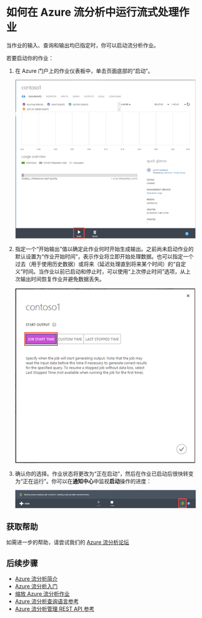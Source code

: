 <properties 
	pageTitle="如何在流分析中启动流式处理作业 | Microsoft Azure" 
	description="如何在 Azure 流分析中运行流式处理作业 | 学习路径段。"
    keywords="流式处理作业"
	documentationCenter=""
	services="stream-analytics"
	authors="jeffstokes72" 
	manager="paulettm" 
	editor="cgronlun"/>

<tags 
	ms.service="stream-analytics" 
	ms.date="12/04/2015" 
	wacn.date="01/14/2016"/>

# 如何在 Azure 流分析中运行流式处理作业

当作业的输入、查询和输出均已指定时，你可以启动流分析作业。

若要启动你的作业：

1.	在 Azure 门户上的作业仪表板中，单击页面底部的“启动”。

    ![启动作业按钮](./media/stream-analytics-run-a-job/1-stream-analytics-run-a-job.png)


2.	指定一个“开始输出”值以确定此作业何时开始生成输出。之前尚未启动作业的默认设置为“作业开始时间”，表示作业将立即开始处理数据。也可以指定一个过去（用于使用历史数据）或将来（延迟处理直到将来某个时间）的“自定义”时间。当作业以前已启动和停止时，可以使用“上次停止时间”选项，从上次输出时间恢复作业并避免数据丢失。

    ![启动流式处理作业的时间](./media/stream-analytics-run-a-job/2-stream-analytics-run-a-job.png)


3.	确认你的选择。作业状态将更改为“正在启动”，然后在作业已启动后很快转变为“正在运行”。你可以在**通知中心**中监视**启动**操作的进度：

    ![流式处理作业进度](./media/stream-analytics-run-a-job/3-stream-analytics-run-a-job.png)


## 获取帮助
如需进一步的帮助，请尝试我们的 [Azure 流分析论坛](https://social.msdn.microsoft.com/Forums/zh-CN/home?forum=AzureStreamAnalytics)

## 后续步骤

- [Azure 流分析简介](/documentation/articles/stream-analytics-introduction)
- [Azure 流分析入门](/documentation/articles/stream-analytics-get-started)
- [缩放 Azure 流分析作业](/documentation/articles/stream-analytics-scale-jobs)
- [Azure 流分析查询语言参考](https://msdn.microsoft.com/zh-cn/library/azure/dn834998.aspx)
- [Azure 流分析管理 REST API 参考](https://msdn.microsoft.com/zh-cn/library/azure/dn835031.aspx)

<!---HONumber=Mooncake_0104_2016-->